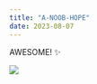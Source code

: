 ```yaml
---
title: "A-NOOB-HOPE"
date: 2023-08-07
---
```

AWESOME! ✨

<img SRC="https://via.placeholder.com/500x200">